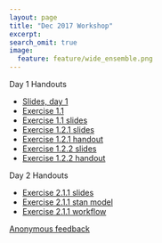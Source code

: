 ```yaml
---
layout: page
title: "Dec 2017 Workshop"
excerpt:
search_omit: true
image:
  feature: feature/wide_ensemble.png
---
```


Day 1 Handouts

- [Slides, day 1](/workshops/dec2017/class-1.pdf)
- [Exercise 1.1](/workshops/dec2017/1.1.zip)
- [Exercise 1.1 slides](/workshops/dec2017/1.1.slides.html)
- [Exercise 1.2.1 slides](/workshops/dec2017/exercises_1_2_MC_simulation.html)
- [Exercise 1.2.1 handout](/workshops/dec2017/exercises_1_2_MC_simulation.pdf)
- [Exercise 1.2.2 slides](/workshops/dec2017/exercises_1_2_curse_of_dim.html)
- [Exercise 1.2.2 handout](/workshops/dec2017/exercises_1_2_curse_of_dim.pdf)

Day 2 Handouts

- [Exercise 2.1.1 slides](/workshops/dec2017/exercises_2_1_curse_of_dim.html)
- [Exercise 2.1.1 stan model](/workshops/dec2017/lm.stan)
- [Exercise 2.1.1 workflow](/workshops/dec2017/exercises_2_1_workflow_sinystan.R)




[Anonymous feedback](https://goo.gl/forms/yrcMKP9VKsAQF4JS2)
